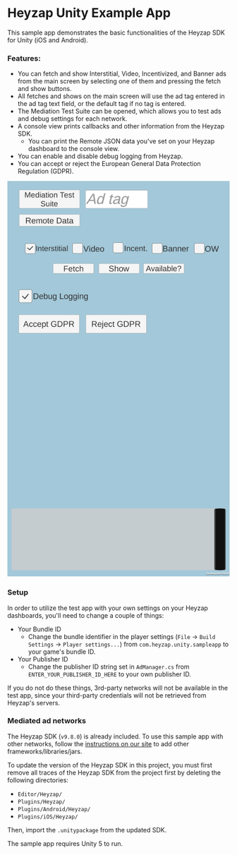 Heyzap Unity Example App
===============

This sample app demonstrates the basic functionalities of the Heyzap SDK for Unity (iOS and Android). 

### Features:
* You can fetch and show Interstitial, Video, Incentivized, and Banner ads from the main screen by selecting one of them and pressing the fetch and show buttons.
* All fetches and shows on the main screen will use the ad tag entered in the ad tag text field, or the default tag if no tag is entered.
* The Mediation Test Suite can be opened, which allows you to test ads and debug settings for each network.
* A console view prints callbacks and other information from the Heyzap SDK.
    * You can print the Remote JSON data you've set on your Heyzap dashboard to the console view.
* You can enable and disable debug logging from Heyzap.
* You can accept or reject the European General Data Protection Regulation (GDPR).

![sample app screenshot](./unity_test_app.png)

### Setup

In order to utilize the test app with your own settings on your Heyzap dashboards, you'll need to change a couple of things:
* Your Bundle ID
    * Change the bundle identifier in the player settings (`File` -> `Build Settings` -> `Player settings...`) from `com.heyzap.unity.sampleapp` to your game's bundle ID.
* Your Publisher ID
    * Change the publisher ID string set in `AdManager.cs` from `ENTER_YOUR_PUBLISHER_ID_HERE` to your own publisher ID.

If you do not do these things, 3rd-party networks will not be available in the test app, since your third-party credentials will not be retrieved from Heyzap's servers.

### Mediated ad networks
The Heyzap SDK (`v9.8.0`) is already included. To use this sample app with other networks, follow the [instructions on our site](https://developers.heyzap.com/docs/unity_sdk_setup_and_requirements) to add other frameworks/libraries/jars.

To update the version of the Heyzap SDK in this project, you must first remove all traces of the Heyzap SDK from the project first by deleting the following directories:

* `Editor/Heyzap/`
* `Plugins/Heyzap/`
* `Plugins/Android/Heyzap/`
* `Plugins/iOS/Heyzap/`

Then, import the `.unitypackage` from the updated SDK.

The sample app requires Unity 5 to run.

